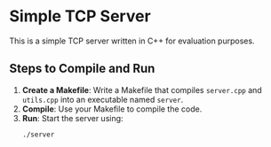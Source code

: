 # Simple TCP Server

This is a simple TCP server written in C++ for evaluation purposes.

## Steps to Compile and Run

1. **Create a Makefile**: Write a Makefile that compiles `server.cpp` and `utils.cpp` into an executable named `server`.
2. **Compile**: Use your Makefile to compile the code.
3. **Run**: Start the server using:
   ```bash
   ./server
